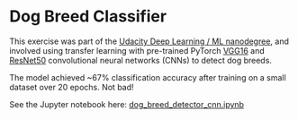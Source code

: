 # Dog Breed Classifier

This exercise was part of the [Udacity Deep Learning / ML nanodegree](https://www.udacity.com/course/deep-learning-nanodegree--nd101), and involved using transfer learning with pre-trained PyTorch [VGG16](https://pytorch.org/docs/stable/_modules/torchvision/models/vgg.html) and [ResNet50](https://pytorch.org/hub/pytorch_vision_resnet/) convolutional neural networks (CNNs) to detect dog breeds.

The model achieved ~67% classification accuracy after training on a small dataset over 20 epochs. Not bad!

See the Jupyter notebook here: [dog_breed_detector_cnn.ipynb](dog_breed_detector_cnn.ipynb)
